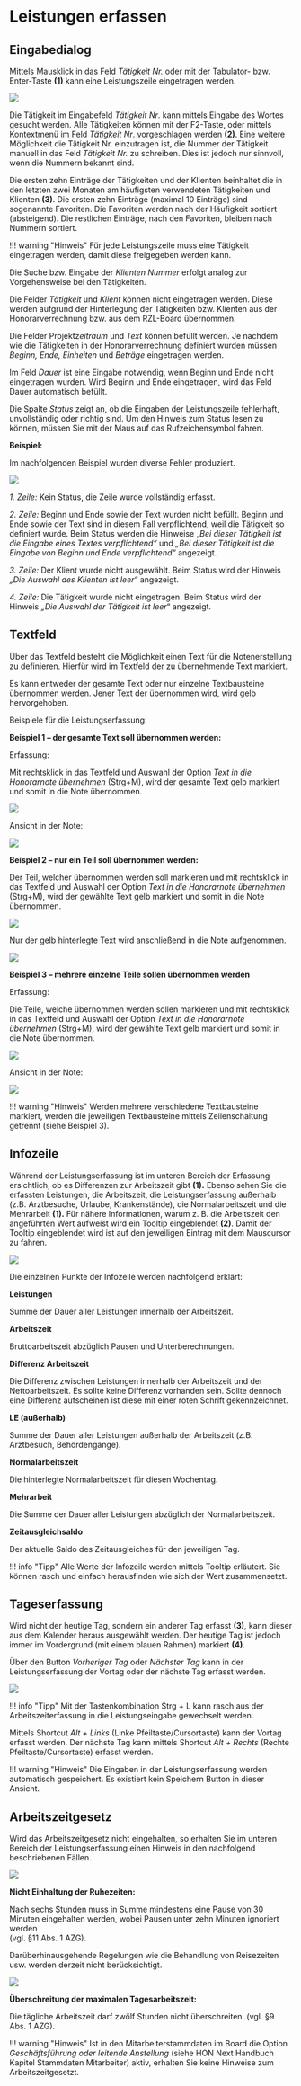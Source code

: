 # Leistungen erfassen

## Eingabedialog

Mittels Mausklick in das Feld *Tätigkeit Nr.* oder mit der Tabulator-
bzw. Enter-Taste **(1)** kann eine Leistungszeile eingetragen werden.


![](<img/image23.png>)

Die Tätigkeit im Eingabefeld *Tätigkeit Nr*. kann mittels Eingabe des
Wortes gesucht werden. Alle Tätigkeiten können mit der F2-Taste, oder
mittels Kontextmenü im Feld *Tätigkeit Nr*. vorgeschlagen werden
**(2)**. Eine weitere Möglichkeit die Tätigkeit Nr. einzutragen ist, die
Nummer der Tätigkeit manuell in das Feld *Tätigkeit Nr.* zu schreiben.
Dies ist jedoch nur sinnvoll, wenn die Nummern bekannt sind.

Die ersten zehn Einträge der Tätigkeiten und der Klienten beinhaltet die
in den letzten zwei Monaten am häufigsten verwendeten Tätigkeiten und
Klienten **(3)**. Die ersten zehn Einträge (maximal 10 Einträge) sind
sogenannte Favoriten. Die Favoriten werden nach der Häufigkeit sortiert
(absteigend). Die restlichen Einträge, nach den Favoriten, bleiben nach
Nummern sortiert.

!!! warning "Hinweis"
    Für jede Leistungszeile muss eine Tätigkeit eingetragen werden, damit
    diese freigegeben werden kann.

Die Suche bzw. Eingabe der *Klienten Nummer* erfolgt analog zur
Vorgehensweise bei den Tätigkeiten.

Die Felder *Tätigkeit* und *Klient* können nicht eingetragen werden.
Diese werden aufgrund der Hinterlegung der Tätigkeiten bzw. Klienten aus
der Honorarverrechnung bzw. aus dem RZL-Board übernommen.

Die Felder Projektz*eitraum* und *Text* können befüllt werden. Je
nachdem wie die Tätigkeiten in der Honorarverrechnung definiert wurden
müssen *Beginn, Ende, Einheiten* und *Beträge* eingetragen werden.

Im Feld *Dauer* ist eine Eingabe notwendig, wenn Beginn und Ende nicht
eingetragen wurden. Wird Beginn und Ende eingetragen, wird das Feld
Dauer automatisch befüllt.

Die Spalte *Status* zeigt an, ob die Eingaben der Leistungszeile
fehlerhaft, unvollständig oder richtig sind. Um den Hinweis zum Status
lesen zu können, müssen Sie mit der Maus auf das Rufzeichensymbol
fahren.

**Beispiel:**

Im nachfolgenden Beispiel wurden diverse Fehler produziert.


![](<img/image24.png>)

*1. Zeile:* Kein Status, die Zeile wurde vollständig erfasst.

*2. Zeile:* Beginn und Ende sowie der Text wurden nicht befüllt. Beginn
und Ende sowie der Text sind in diesem Fall verpflichtend, weil die
Tätigkeit so definiert wurde. Beim Status werden die Hinweise „*Bei
dieser Tätigkeit ist die Eingabe eines Textes verpflichtend“* und *„Bei
dieser Tätigkeit ist die Eingabe von Beginn und Ende verpflichtend“*
angezeigt.

*3. Zeile:* Der Klient wurde nicht ausgewählt. Beim Status wird der
Hinweis *„Die Auswahl des Klienten ist leer“* angezeigt.

*4. Zeile:* Die Tätigkeit wurde nicht eingetragen. Beim Status wird der
Hinweis *„Die Auswahl der Tätigkeit ist leer*“ angezeigt.

## Textfeld

Über das Textfeld besteht die Möglichkeit einen Text für die
Notenerstellung zu definieren. Hierfür wird im Textfeld der zu
übernehmende Text markiert.

Es kann entweder der gesamte Text oder nur einzelne Textbausteine
übernommen werden. Jener Text der übernommen wird, wird gelb
hervorgehoben.

Beispiele für die Leistungserfassung:

**Beispiel 1 – der gesamte Text soll übernommen werden:**

Erfassung:

Mit rechtsklick in das Textfeld und Auswahl der Option *Text in die
Honorarnote übernehmen* (Strg+M), wird der gesamte Text gelb markiert
und somit in die Note übernommen.


![](<img/image25.png>)

Ansicht in der Note:


![](<img/image26.png>)

**Beispiel 2 – nur ein Teil soll übernommen werden:**

Der Teil, welcher übernommen werden soll markieren und mit rechtsklick
in das Textfeld und Auswahl der Option *Text in die Honorarnote
übernehmen* (Strg+M), wird der gewählte Text gelb markiert und somit in
die Note übernommen.


![](<img/image27.png>)

Nur der gelb hinterlegte Text wird anschließend in die Note aufgenommen.


![](<img/image28.png>)

**Beispiel 3 – mehrere einzelne Teile sollen übernommen werden**

Erfassung:

Die Teile, welche übernommen werden sollen markieren und mit rechtsklick
in das Textfeld und Auswahl der Option *Text in die Honorarnote
übernehmen* (Strg+M), wird der gewählte Text gelb markiert und somit in
die Note übernommen.


![](<img/image29.png>)

Ansicht in der Note:


![](<img/image30.png>)

!!! warning "Hinweis"
    Werden mehrere verschiedene Textbausteine markiert, werden die
    jeweiligen Textbausteine mittels Zeilenschaltung getrennt (siehe
    Beispiel 3).

## Infozeile 

Während der Leistungserfassung ist im unteren Bereich der Erfassung
ersichtlich, ob es Differenzen zur Arbeitszeit gibt **(1).** Ebenso
sehen Sie die erfassten Leistungen, die Arbeitszeit, die
Leistungserfassung außerhalb (z.B. Arztbesuche, Urlaube, Krankenstände),
die Normalarbeitszeit und die Mehrarbeit **(1).** Für nähere
Informationen, warum z. B. die Arbeitszeit den angeführten Wert aufweist
wird ein Tooltip eingeblendet **(2)**. Damit der Tooltip eingeblendet
wird ist auf den jeweiligen Eintrag mit dem Mauscursor zu fahren.


![](<img/image34.png>)

Die einzelnen Punkte der Infozeile werden nachfolgend erklärt:

**Leistungen**

Summe der Dauer aller Leistungen innerhalb der Arbeitszeit.

**Arbeitszeit**

Bruttoarbeitszeit abzüglich Pausen und Unterberechnungen.

**Differenz Arbeitszeit**

Die Differenz zwischen Leistungen innerhalb der Arbeitszeit und der
Nettoarbeitszeit. Es sollte keine Differenz vorhanden sein. Sollte
dennoch eine Differenz aufscheinen ist diese mit einer roten Schrift
gekennzeichnet.

**LE (außerhalb)**

Summe der Dauer aller Leistungen außerhalb der Arbeitszeit (z.B.
Arztbesuch, Behördengänge).

**Normalarbeitszeit**

Die hinterlegte Normalarbeitszeit für diesen Wochentag.

**Mehrarbeit**

Die Summe der Dauer aller Leistungen abzüglich der Normalarbeitszeit.

**Zeitausgleichsaldo**

Der aktuelle Saldo des Zeitausgleiches für den jeweiligen Tag.

!!! info "Tipp"
    Alle Werte der Infozeile werden mittels Tooltip erläutert. Sie können
    rasch und einfach herausfinden wie sich der Wert zusammensetzt.

## Tageserfassung

Wird nicht der heutige Tag, sondern ein anderer Tag erfasst **(3)**,
kann dieser aus dem Kalender heraus ausgewählt werden. Der heutige Tag
ist jedoch immer im Vordergrund (mit einem blauen Rahmen) markiert
**(4)**.

Über den Button *Vorheriger Tag* oder *Nächster Tag* kann in der
Leistungserfassung der Vortag oder der nächste Tag erfasst werden.


![](<img/image35.png>)

!!! info "Tipp"
    Mit der Tastenkombination Strg + L kann rasch aus der
    Arbeitszeiterfassung in die Leistungseingabe gewechselt werden.

Mittels Shortcut *Alt + Links* (Linke Pfeiltaste/Cursortaste) kann der
Vortag erfasst werden. Der nächste Tag kann mittels Shortcut *Alt +
Rechts* (Rechte Pfeiltaste/Cursortaste) erfasst werden.

!!! warning "Hinweis"
    Die Eingaben in der Leistungserfassung werden automatisch gespeichert.
    Es existiert kein Speichern Button in dieser Ansicht.

## Arbeitszeitgesetz 

Wird das Arbeitszeitgesetz nicht eingehalten, so erhalten Sie im unteren
Bereich der Leistungserfassung einen Hinweis in den nachfolgend
beschriebenen Fällen.


![](<img/image36.png>)

**Nicht Einhaltung der Ruhezeiten:**

Nach sechs Stunden muss in Summe mindestens eine Pause von 30 Minuten
eingehalten werden, wobei Pausen unter zehn Minuten ignoriert werden  
(vgl. §11 Abs. 1 AZG).

Darüberhinausgehende Regelungen wie die Behandlung von Reisezeiten
usw. werden derzeit nicht berücksichtigt.


![](<img/image37.png>)

**Überschreitung der maximalen Tagesarbeitszeit:**

Die tägliche Arbeitszeit darf zwölf Stunden nicht überschreiten. (vgl.
§9 Abs. 1 AZG).

!!! warning "Hinweis"
    Ist in den Mitarbeiterstammdaten im Board die Option *Geschäftsführung
    oder leitende Anstellung* (siehe HON Next Handbuch Kapitel Stammdaten
    Mitarbeiter) aktiv, erhalten Sie keine Hinweise zum Arbeitszeitgesetzt.
